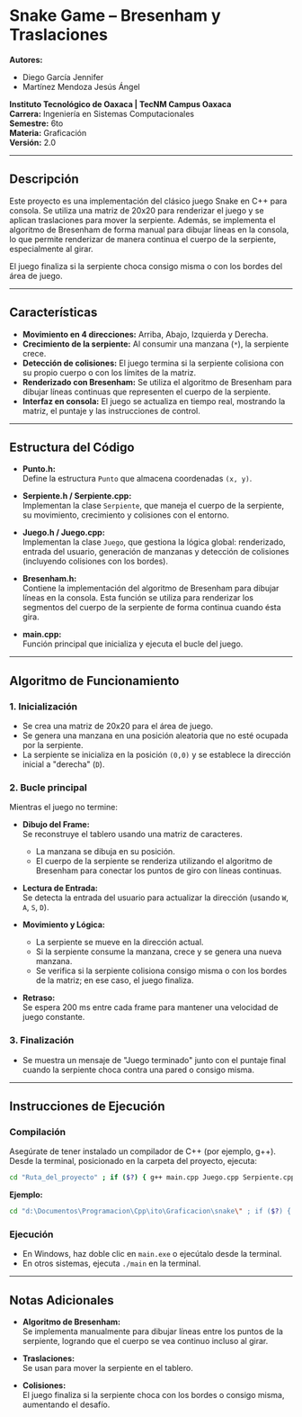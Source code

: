 # Snake Game – Bresenham y Traslaciones

**Autores:**  
- Diego García Jennifer  
- Martínez Mendoza Jesús Ángel  

**Instituto Tecnológico de Oaxaca | TecNM Campus Oaxaca**  
**Carrera:** Ingeniería en Sistemas Computacionales  
**Semestre:** 6to  
**Materia:** Graficación  
**Versión:** 2.0

---

## Descripción

Este proyecto es una implementación del clásico juego Snake en C++ para consola. Se utiliza una matriz de 20x20 para renderizar el juego y se aplican traslaciones para mover la serpiente. Además, se implementa el algoritmo de Bresenham de forma manual para dibujar líneas en la consola, lo que permite renderizar de manera continua el cuerpo de la serpiente, especialmente al girar.

El juego finaliza si la serpiente choca consigo misma o con los bordes del área de juego.

---

## Características

- **Movimiento en 4 direcciones:** Arriba, Abajo, Izquierda y Derecha.
- **Crecimiento de la serpiente:** Al consumir una manzana (`*`), la serpiente crece.
- **Detección de colisiones:** El juego termina si la serpiente colisiona con su propio cuerpo o con los límites de la matriz.
- **Renderizado con Bresenham:** Se utiliza el algoritmo de Bresenham para dibujar líneas continuas que representen el cuerpo de la serpiente.
- **Interfaz en consola:** El juego se actualiza en tiempo real, mostrando la matriz, el puntaje y las instrucciones de control.

---

## Estructura del Código

- **Punto.h:**  
  Define la estructura `Punto` que almacena coordenadas `(x, y)`.

- **Serpiente.h / Serpiente.cpp:**  
  Implementan la clase `Serpiente`, que maneja el cuerpo de la serpiente, su movimiento, crecimiento y colisiones con el entorno.

- **Juego.h / Juego.cpp:**  
  Implementan la clase `Juego`, que gestiona la lógica global: renderizado, entrada del usuario, generación de manzanas y detección de colisiones (incluyendo colisiones con los bordes).

- **Bresenham.h:**  
  Contiene la implementación del algoritmo de Bresenham para dibujar líneas en la consola. Esta función se utiliza para renderizar los segmentos del cuerpo de la serpiente de forma continua cuando ésta gira.

- **main.cpp:**  
  Función principal que inicializa y ejecuta el bucle del juego.

---

## Algoritmo de Funcionamiento

### 1. Inicialización

- Se crea una matriz de 20x20 para el área de juego.
- Se genera una manzana en una posición aleatoria que no esté ocupada por la serpiente.
- La serpiente se inicializa en la posición `(0,0)` y se establece la dirección inicial a "derecha" (`D`).

### 2. Bucle principal

Mientras el juego no termine:

- **Dibujo del Frame:**  
  Se reconstruye el tablero usando una matriz de caracteres.  
  - La manzana se dibuja en su posición.
  - El cuerpo de la serpiente se renderiza utilizando el algoritmo de Bresenham para conectar los puntos de giro con líneas continuas.
  
- **Lectura de Entrada:**  
  Se detecta la entrada del usuario para actualizar la dirección (usando `W`, `A`, `S`, `D`).

- **Movimiento y Lógica:**  
  - La serpiente se mueve en la dirección actual.
  - Si la serpiente consume la manzana, crece y se genera una nueva manzana.
  - Se verifica si la serpiente colisiona consigo misma o con los bordes de la matriz; en ese caso, el juego finaliza.

- **Retraso:**  
  Se espera 200 ms entre cada frame para mantener una velocidad de juego constante.

### 3. Finalización

- Se muestra un mensaje de "Juego terminado" junto con el puntaje final cuando la serpiente choca contra una pared o consigo misma.

---

## Instrucciones de Ejecución

### Compilación

Asegúrate de tener instalado un compilador de C++ (por ejemplo, g++). Desde la terminal, posicionado en la carpeta del proyecto, ejecuta:

```bash
cd "Ruta_del_proyecto" ; if ($?) { g++ main.cpp Juego.cpp Serpiente.cpp -o main } ; if ($?) { .\main }
```

**Ejemplo:**

```bash
cd "d:\Documentos\Programacion\Cpp\ito\Graficacion\snake\" ; if ($?) { g++ main.cpp Juego.cpp Serpiente.cpp -o main } ; if ($?) { .\main }
```

### Ejecución

- En Windows, haz doble clic en `main.exe` o ejecútalo desde la terminal.
- En otros sistemas, ejecuta `./main` en la terminal.

---

## Notas Adicionales

- **Algoritmo de Bresenham:**  
  Se implementa manualmente para dibujar líneas entre los puntos de la serpiente, logrando que el cuerpo se vea continuo incluso al girar.

- **Traslaciones:**  
  Se usan para mover la serpiente en el tablero.

- **Colisiones:**  
  El juego finaliza si la serpiente choca con los bordes o consigo misma, aumentando el desafío.

